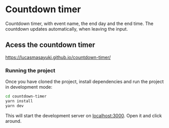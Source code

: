 # Countdown timer

Countdown timer, with event name, the end day and the end time. The countdown updates automatically, when leaving the input.

## Acess the countdown timer

https://lucasmasayuki.github.io/countdown-timer/

### Running the project

Once you have cloned the project, install dependencies and run the project in development mode:


```bash
cd countdown-timer
yarn install
yarn dev
```

This will start the development server on [localhost:3000](http://localhost:3000). Open it and click around.
  
